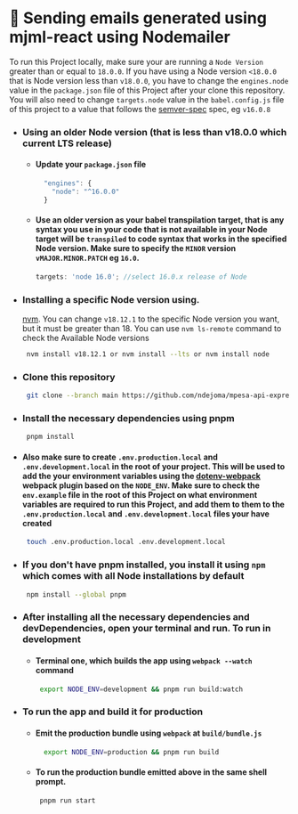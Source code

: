 <!-- @format -->

# 🚀 Sending emails generated using mjml-react using Nodemailer

To run this Project locally, make sure your are running a `Node Version` greater
than or equal to `18.0.0`. If you have using a Node version `<18.0.0` that is
Node version less than `v18.0.0`, you have to change the `engines.node` value in
the `package.json` file of this Project after your clone this repository. You
will also need to change `targets.node` value in the `babel.config.js` file of
this project to a value that follows the [semver-spec](https://semver.org/)
spec, eg `v16.0.8`

-   ### Using an older Node version (that is less than v18.0.0 which current LTS release)

    -   #### Update your `package.json` file

        ```js
          "engines": {
            "node": "^16.0.0"
          }
        ```

    -   #### Use an older version as your babel transpilation target, that is any syntax you use in your code that is not available in your Node target will be `transpiled` to code syntax that works in the specified Node version. Make sure to specify the `MINOR` version `vMAJOR.MINOR.PATCH` eg `16.0`.

        ```js
        targets: 'node 16.0'; //select 16.0.x release of Node
        ```

-   ### Installing a specific Node version using.

    [nvm](https://github.com/nvm-sh/nvm/). You can change `v18.12.1` to the
    specific Node version you want, but it must be greater than 18. You can use
    `nvm ls-remote` command to check the Available Node versions

    ```sh
     nvm install v18.12.1 or nvm install --lts or nvm install node
    ```

-   ### Clone this repository

    ```sh
     git clone --branch main https://github.com/ndejoma/mpesa-api-express-example.git
    ```

-   ### Install the necessary dependencies using pnpm

    ```sh
     pnpm install
    ```

-   #### Also make sure to create `.env.production.local` and `.env.development.local` in the root of your project. This will be used to add the your environment variables using the [dotenv-webpack](https://github.com/mrsteele/dotenv-webpack) webpack plugin based on the `NODE_ENV`. Make sure to check the `env.example` file in the root of this Project on what environment variables are required to run this Project, and add them to them to the `.env.production.local` and `.env.development.local` files your have created

    ```sh
     touch .env.production.local .env.development.local
    ```

-   ### If you don't have pnpm installed, you install it using `npm` which comes with all Node installations by default

    ```sh
     npm install --global pnpm
    ```

-   ### After installing all the necessary dependencies and devDependencies, open your terminal and run. To run in development

    -   #### Terminal one, which builds the app using `webpack --watch` command

        ```sh
         export NODE_ENV=development && pnpm run build:watch
        ``` 

-   ### To run the app and build it for production

    -   #### Emit the production bundle using `webpack` at `build/bundle.js`

        ```sh
          export NODE_ENV=production && pnpm run build
        ```

    -   #### To run the production bundle emitted above in the same shell prompt.

        ```sh
         pnpm run start
        ```
